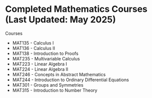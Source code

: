 # Completed Mathematics Courses (Last Updated: May 2025)
Courses
- MAT135 - Calculus I
- MAT136 - Calculus II
- MAT138 - Introduction to Proofs
- MAT235 - Multivariable Calculus
- MAT223 - Linear Algebra I
- MAT224 - Linear Algebra II
- MAT246 - Concepts in Abstract Mathematics
- MAT244 - Introduction to Ordinary Differential Equations
- MAT301 - Groups and Symmetries
- MAT315 - Introduction to Number Theory
